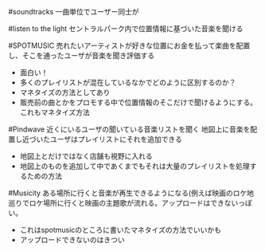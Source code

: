 #soundtracks
一曲単位でユーザー同士が

#listen to the light 
セントラルパーク内で位置情報に基づいた音楽を聞ける

#SPOTMUSIC
売れたいアーティストが好きな位置にお金を払って楽曲を配置し、そこを通ったユーザが音楽を聞き評価する


- 面白い！ 
- 多くのプレイリストが混在しているなかでどのように区別するのか？
- マネタイズの方法としてあり
- 販売前の曲とかをプロモする中で位置情報のそこだけで聞けるようにする。これもマネタイズ方法


#Pindwave
近くにいるユーザの聞いている音楽リストを聞く
地図上に音楽を配置し近づいたユーザはプレイリストにそれを追加できる

- 地図上とだけではなく店舗も視野に入れる
- 地図上のものを追加して中であくまでもそれは大量のプレイリストを処理するための方法

#Musicity
ある場所に行くと音楽が再生できるようになる(例えば映画のロケ地巡りでロケ場所に行くと映画の主題歌が流れる。アップロードはできないっぽい。

- これはspotmusicのところに書いたマネタイズの方法でいいかも
- アップロードできないのはきつい

